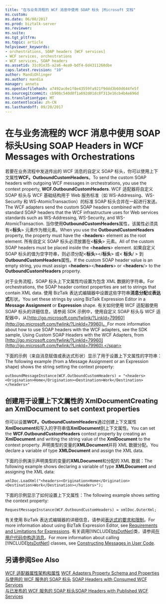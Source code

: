 ```yaml
---
title: "在与业务流程的 WCF 消息中使用 SOAP 标头 |Microsoft 文档"
ms.custom: 
ms.date: 06/08/2017
ms.prod: biztalk-server
ms.reviewer: 
ms.suite: 
ms.tgt_pltfrm: 
ms.topic: article
helpviewer_keywords:
- orchestrations, SOAP headers [WCF services]
- WCF services, orchestrations
- WCF services, SOAP headers
ms.assetid: 31c01e35-a2a6-4ea9-bdf4-6d4311268dbe
caps.latest.revision: "10"
author: MandiOhlinger
ms.author: mandia
manager: anneta
ms.openlocfilehash: a7492ac6e1f8e43559fa921f9ddd3b60d644fe5f
ms.sourcegitcommit: cb908c540d8f1a692d01dc8f313e16cb4b4e696d
ms.translationtype: MT
ms.contentlocale: zh-CN
ms.lasthandoff: 09/20/2017
---
```

# <a name="using-soap-headers-in-wcf-messages-with-orchestrations"></a><span data-ttu-id="b6568-102">在与业务流程的 WCF 消息中使用 SOAP 标头</span><span class="sxs-lookup"><span data-stu-id="b6568-102">Using SOAP Headers in WCF Messages with Orchestrations</span></span>
<span data-ttu-id="b6568-103">若要在业务流程中发送传出的 WCF 消息的自定义 SOAP 标头，你可以使用上下文属性**WCF。OutboundCustomHeaders**。</span><span class="sxs-lookup"><span data-stu-id="b6568-103">To send the custom SOAP headers with outgoing WCF messages in orchestrations, you use the context property, **WCF.OutboundCustomHeaders**.</span></span> <span data-ttu-id="b6568-104">WCF 适配器将自定义 SOAP 标头与 WCF 基础结构用于 Web 服务标准（如 WS-Addressing、WS-Security 和 WS-AtomicTransaction）的标准 SOAP 标头合并在一起进行发送。</span><span class="sxs-lookup"><span data-stu-id="b6568-104">The WCF adapters send the custom SOAP headers combined with the standard SOAP headers that the WCF infrastructure uses for Web services standards such as WS-Addressing, WS-Security, and WS-AtomicTransaction.</span></span> <span data-ttu-id="b6568-105">当你使用**OutboundCustomHeaders**属性，该属性必须具有\<**标头**> 元素作为根元素。</span><span class="sxs-lookup"><span data-stu-id="b6568-105">When you use the **OutboundCustomHeaders** property, the property must have the \<**headers**> element as the root element.</span></span> <span data-ttu-id="b6568-106">所有自定义 SOAP 标头必须放置在\<**标头**> 元素。</span><span class="sxs-lookup"><span data-stu-id="b6568-106">All of the custom SOAP headers must be placed inside the \<**headers**> element.</span></span> <span data-ttu-id="b6568-107">如果自定义 SOAP 标头的值为空字符串，则必须分配\<**标头**>\</**标头**> 或\< **标头**/ > 到**OutboundCustomHeaders**属性。</span><span class="sxs-lookup"><span data-stu-id="b6568-107">If the custom SOAP header value is an empty string, you must assign \<**headers**>\</**headers**> or \<**headers**/> to the **OutboundCustomHeaders** property.</span></span>  
  
 <span data-ttu-id="b6568-108">对于业务流程，SOAP 标头上下文属性均设置为包含 XML 数据的字符串。</span><span class="sxs-lookup"><span data-stu-id="b6568-108">For orchestrations, the SOAP header context properties are set to strings that contain XML data.</span></span> <span data-ttu-id="b6568-109">使用 BizTalk 表达式编辑器中设置这些字符串**消息分配**或**表达式**形状。</span><span class="sxs-lookup"><span data-stu-id="b6568-109">You set these strings by using BizTalk Expression Editor in a **Message Assignment** or **Expression** shape.</span></span> <span data-ttu-id="b6568-110">有关如何使用 WCF 适配器使用 SOAP 标头的详细信息，请参阅 SDK 示例中，使用自定义 SOAP 标头与 WCF 适配器中，从[http://go.microsoft.com/fwlink/?LinkId=79960](http://go.microsoft.com/fwlink/?LinkId=79960)。</span><span class="sxs-lookup"><span data-stu-id="b6568-110">For more information about how to use SOAP headers with the WCF adapters, see the SDK sample, Using Custom SOAP Headers with the WCF Adapters, from [http://go.microsoft.com/fwlink/?LinkId=79960](http://go.microsoft.com/fwlink/?LinkId=79960).</span></span>  
  
 <span data-ttu-id="b6568-111">下面的示例（来自消息赋值或表达式形状）显示了用于设置上下文属性的字符串：</span><span class="sxs-lookup"><span data-stu-id="b6568-111">The following example (from a Message Assignment or an Expression shape) shows the string setting the context property:</span></span>  
  
```  
outboundMessageInstance(WCF.OutboundCustomHeaders) = "<headers><Origination>Home</Origination><Destination>Work</Destination></headers>"  
```  
  
## <a name="creating-an-xmldocument-to-set-context-properties"></a><span data-ttu-id="b6568-112">创建用于设置上下文属性的 XmlDocument</span><span class="sxs-lookup"><span data-stu-id="b6568-112">Creating an XmlDocument to set context properties</span></span>  
 <span data-ttu-id="b6568-113">你可以设置**WCF。OutboundCustomHeaders**通过创建上下文属性**XmlDocument**和写入的字符串值**XmlDocument**到上下文属性。</span><span class="sxs-lookup"><span data-stu-id="b6568-113">You can set the **WCF.OutboundCustomHeaders** context property by creating an **XmlDocument** and writing the string value of the **XmlDocument** to the context property.</span></span> <span data-ttu-id="b6568-114">声明类型的变量的**XMLDocument**并将 XML 数据分配。</span><span class="sxs-lookup"><span data-stu-id="b6568-114">You declare a variable of type **XMLDocument** and assign the XML data.</span></span>  
  
 <span data-ttu-id="b6568-115">下面的示例演示声明类型的变量的**XMLDocument**和分配的 XML 数据：</span><span class="sxs-lookup"><span data-stu-id="b6568-115">The following example shows declaring a variable of type **XMLDocument** and assigning the XML data:</span></span>  
  
```  
xmlDoc.LoadXml("<headers><Origination>Home</Origination><Destination>Work</Destination></headers>");  
```  
  
 <span data-ttu-id="b6568-116">下面的示例显示了如何设置上下文属性：</span><span class="sxs-lookup"><span data-stu-id="b6568-116">The following example shows setting the context property:</span></span>  
  
```  
RequestMessageInstance(WCF.OutboundCustomHeaders) = xmlDoc.OuterXml;  
```  
  
 <span data-ttu-id="b6568-117">有关使用 BizTalk 表达式编辑器的详细信息，请参阅[表达式的要求和限制](../core/requirements-and-limitations-for-expressions.md)。</span><span class="sxs-lookup"><span data-stu-id="b6568-117">For more information about using BizTalk Expression Editor, see [Requirements and Limitations for Expressions](../core/requirements-and-limitations-for-expressions.md).</span></span> <span data-ttu-id="b6568-118">有关调用[!INCLUDE[btsDotNet](../includes/btsdotnet-md.md)]类，请参阅[在用户代码中构造消息](../core/constructing-messages-in-user-code.md)。</span><span class="sxs-lookup"><span data-stu-id="b6568-118">For more information about calling [!INCLUDE[btsDotNet](../includes/btsdotnet-md.md)] classes, see [Constructing Messages in User Code](../core/constructing-messages-in-user-code.md).</span></span>  
  
## <a name="see-also"></a><span data-ttu-id="b6568-119">另请参阅</span><span class="sxs-lookup"><span data-stu-id="b6568-119">See Also</span></span>  
 <span data-ttu-id="b6568-120">[WCF 适配器属性架构和属性](../core/wcf-adapters-property-schema-and-properties.md) </span><span class="sxs-lookup"><span data-stu-id="b6568-120">[WCF Adapters Property Schema and Properties](../core/wcf-adapters-property-schema-and-properties.md) </span></span>  
 <span data-ttu-id="b6568-121">[与使用的 WCF 服务的 SOAP 标头](../core/soap-headers-with-consumed-wcf-services.md) </span><span class="sxs-lookup"><span data-stu-id="b6568-121">[SOAP Headers with Consumed WCF Services](../core/soap-headers-with-consumed-wcf-services.md) </span></span>  
 [<span data-ttu-id="b6568-122">与已发布的 WCF 服务的 SOAP 标头</span><span class="sxs-lookup"><span data-stu-id="b6568-122">SOAP Headers with Published WCF Services</span></span>](../core/soap-headers-with-published-wcf-services.md)